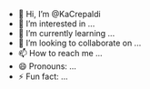 - 👋 Hi, I’m @KaCrepaldi
- 👀 I’m interested in ...
- 🌱 I’m currently learning ...
- 💞️ I’m looking to collaborate on ...
- 📫 How to reach me ...
- 😄 Pronouns: ...
- ⚡ Fun fact: ...

<!---
KaCrepaldi/KaCrepaldi is a ✨ special ✨ repository because its `README.md` (this file) appears on your GitHub profile.
You can click the Preview link to take a look at your changes.
--->
